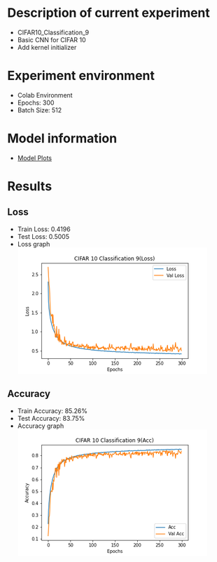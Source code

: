 # Description of current experiment
- CIFAR10_Classification_9
- Basic CNN for CIFAR 10
- Add kernel initializer

# Experiment environment
- Colab Environment
- Epochs: 300
- Batch Size: 512

# Model information
- [Model Plots](model.png)

# Results
## Loss
- Train Loss: 0.4196
- Test Loss: 0.5005
- Loss graph
  ![](Loss_Result.png)

## Accuracy
- Train Accuracy: 85.26%
- Test Accuracy: 83.75%
- Accuracy graph
  ![](Accuracy_Result.png)
